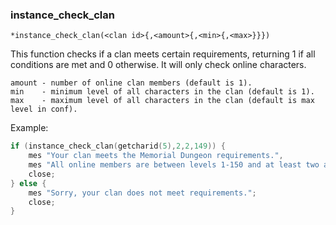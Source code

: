 ### instance_check_clan
```
*instance_check_clan(<clan id>{,<amount>{,<min>{,<max>}}})
```

This function checks if a clan meets certain requirements, returning 1 if all
conditions are met and 0 otherwise. It will only check online characters.

```
amount - number of online clan members (default is 1).
min    - minimum level of all characters in the clan (default is 1).
max    - maximum level of all characters in the clan (default is max level in conf).
```

Example:
```c
if (instance_check_clan(getcharid(5),2,2,149)) {
	mes "Your clan meets the Memorial Dungeon requirements.",
	mes "All online members are between levels 1-150 and at least two are online.";
	close;
} else {
	mes "Sorry, your clan does not meet requirements.";
	close;
}
```